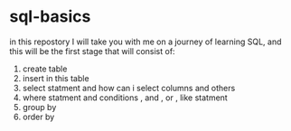 # sql-basics
in this repostory 
I will take you with me on a journey of learning SQL, and this will be the first stage that will consist of:
1. create table
2. insert in this table
3. select statment and how can i select columns and others
4. where statment and conditions , and , or , like statment
5. group by
6. order by
